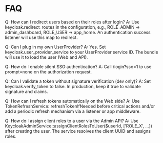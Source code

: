 # FAQ

Q: How can I redirect users based on their roles after login?
A: Use keycloak.redirect_routes in the configuration, e.g., ROLE_ADMIN -> admin_dashboard, ROLE_USER -> app_home. An authentication success listener will use this map to redirect.

Q: Can I plug in my own UserProvider?
A: Yes. Set keycloak.user_provider_service to your UserProvider service ID. The bundle will use it to load the user (Web and API).

Q: How do I enable silent SSO authentication?
A: Call /login?sso=1 to use prompt=none on the authorization request.

Q: Can I validate a token without signature verification (dev only)?
A: Set keycloak.verify_token to false. In production, keep it true to validate signature and claims.

Q: How can I refresh tokens automatically on the Web side?
A: Use TokenRefreshService::refreshTokenIfNeeded before critical actions and/or add a periodic refresh mechanism via a listener or app middleware.

Q: How do I assign client roles to a user via the Admin API?
A: Use KeycloakAdminService::assignClientRolesToUser($userId, ['ROLE_X', ...]) after creating the user. The service resolves the client UUID and assigns roles.